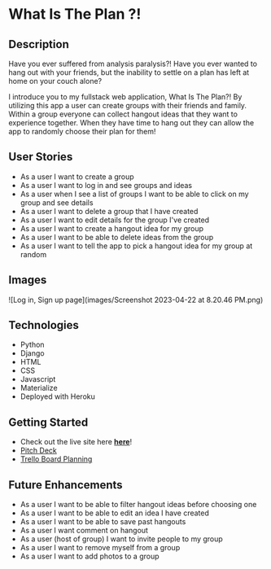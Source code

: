 # What Is The Plan ?!

## Description
Have you ever suffered from analysis paralysis?! Have you ever wanted to hang out with your friends, but the inability to settle on a plan has left at home on your couch alone? 

I introduce you to my fullstack web application, What Is The Plan?! By utilizing this app a user can create groups with their friends and family. Within a group everyone can collect hangout ideas that they want to experience together. When they have time to hang out they can allow the app to randomly choose their plan for them! 


## User Stories

- As a user I want to create a group
- As a user I want to log in and see groups and ideas
- As a user when I see a list of groups I want to be able to click on my group and see details
- As a user I want to delete a group that I have created
- As a user I want to edit details for the group I've created
- As a user I want to create a hangout idea for my group
- As a user I want to be able to delete ideas from the group
- As a user I want to tell the app to pick a hangout idea for my group at random

## Images
![Log in, Sign up page](images/Screenshot 2023-04-22 at 8.20.46 PM.png)
## Technologies

* Python
* Django
* HTML
* CSS
* Javascript
* Materialize
* Deployed with Heroku


## Getting Started
* Check out the live site here **[here](https://whatisourplan.herokuapp.com/)**!
* [Pitch Deck](https://docs.google.com/presentation/d/1bUNAN-Cj-mLHfT0VkSIDrb-WXYLizGT1g9OSSGyLcZI/edit#slide=id.p)
* [Trello Board Planning](https://trello.com/b/MMmcI1T1/whats-the-plan)
## Future Enhancements

- As a user I want to be able to filter hangout ideas before choosing one
- As a user I want to be able to edit an idea I have created
- As a user I want to be able to save past hangouts
- As a user I want comment on hangout
- As a user (host of group) I want to invite people to my group
- As a user I want to remove myself from a group
- As a user I want to add photos to a group